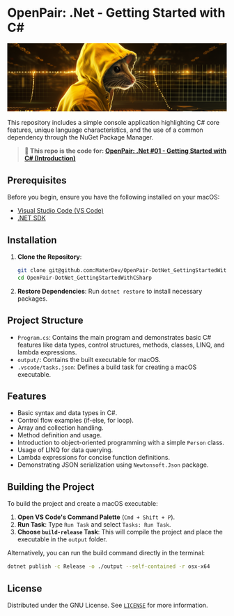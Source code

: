 # OpenPair: .Net - Getting Started with C\#

![cover](cover.png)

This repository includes a simple console application highlighting C# core features, unique language characteristics, and the use of a common dependency through the NuGet Package Manager.

> **👾 This repo is the code for: [OpenPair: .Net #01 - Getting Started with C# (Introduction)](https://www.youtube.com/watch?v=fV0fkyRcPdk&list=PL2NvA4OAtDRQuJKzP8w18WeTDoMBnTgkn&index=1)**

## Prerequisites

Before you begin, ensure you have the following installed on your macOS:

- [Visual Studio Code (VS Code)](https://code.visualstudio.com/)
- [.NET SDK](https://dotnet.microsoft.com/download)

## Installation

1. **Clone the Repository**:

   ```bash
   git clone git@github.com:MaterDev/OpenPair-DotNet_GettingStartedWithCSharp.git
   cd OpenPair-DotNet_GettingStartedWithCSharp
   ```
2. **Restore Dependencies**:
   Run `dotnet restore` to install necessary packages.

## Project Structure

- `Program.cs`: Contains the main program and demonstrates basic C# features like data types, control structures, methods, classes, LINQ, and lambda expressions.
- `output/`: Contains the built executable for macOS.
- `.vscode/tasks.json`: Defines a build task for creating a macOS executable.

## Features

- Basic syntax and data types in C#.
- Control flow examples (if-else, for loop).
- Array and collection handling.
- Method definition and usage.
- Introduction to object-oriented programming with a simple `Person` class.
- Usage of LINQ for data querying.
- Lambda expressions for concise function definitions.
- Demonstrating JSON serialization using `Newtonsoft.Json` package.

## Building the Project

To build the project and create a macOS executable:

1. **Open VS Code's Command Palette** (`Cmd + Shift + P`).
2. **Run Task**: Type `Run Task` and select `Tasks: Run Task`.
3. **Choose `build-release` Task**: This will compile the project and place the executable in the `output` folder.

Alternatively, you can run the build command directly in the terminal:

```bash
dotnet publish -c Release -o ./output --self-contained -r osx-x64
```

## License

Distributed under the GNU License. See [`LICENSE`](./LICENSE) for more information.

